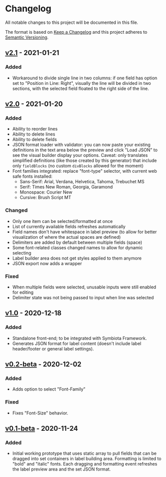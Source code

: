 # Changelog

All notable changes to this project will be documented in this file.

The format is based on [Keep a Changelog](http://keepachangelog.com/)
and this project adheres to [Semantic Versioning](http://semver.org/).

<!-- ## [v] - 2020-MM-DD
### Added
- - [PROJECTNAME-UUUU](http://tickets.projectname.com/browse/PROJECTNAME-UUUU)
  MINOR Fix module foo tests
### Changed
### Fixed -->

## [v2.1](https://github.com/arbolitoloco/symbiota-label-generator/releases/tag/v2.1) - 2021-01-21

### Added

- Workaround to divide single line in two columns: if one field has option set to "Position in Line: Right", visually the line will be divided in two sections, with the selected field floated to the right side of the line.

## [v2.0](https://github.com/arbolitoloco/symbiota-label-generator/releases/tag/v2.0) - 2021-01-20

### Added

- Ability to reorder lines
- Ability to delete lines
- Ability to delete fields
- JSON format loader with validator: you can now paste your existing definitions in the text area below the preview and click "Load JSON" to see the visual builder display your options. Caveat: only translates simplified definitions (like those created by this generator) that include only `fieldBlocks` (no custom `divBlocks` allowed for the moment)
- Font families integrated: replace "font-type" selector, with current web safe fonts installed:
  - Sans-Serif: Arial, Verdana, Helvetica, Tahoma, Trebuchet MS
  - Serif: Times New Roman, Georgia, Garamond
  - Monospace: Courier New
  - Cursive: Brush Script MT

### Changed

- Only one item can be selected/formatted at once
- List of currently available fields refreshes automatically
- Field names don't have whitespace in label preview (to allow for better visualization of where the actual spaces are defined)
- Delimiters are added by default between multiple fields (space)
- Some font-related classes changed names to allow for dynamic selecting
- Label builder area does not get styles applied to them anymore
- JSON export now adds a wrapper

### Fixed

- When multiple fields were selected, unusable inputs were still enabled for editing
- Delimiter state was not being passed to input when line was selected

## [v1.0](https://github.com/arbolitoloco/symbiota-label-generator/releases/tag/v1.0) - 2020-12-18

### Added

- Standalone front-end; to be integrated with Symbiota Framework.
- Generates JSON format for label content (doesn't include label header/footer or general label settings).

## [v0.2-beta](https://github.com/arbolitoloco/symbiota-label-generator/releases/tag/v0.2-beta) - 2020-12-02

### Added

- Adds option to select "Font-Family"

### Fixed

- Fixes "Font-Size" behavior.

## [v0.1-beta](https://github.com/arbolitoloco/symbiota-label-generator/releases/tag/v0.1-beta) - 2020-11-24

### Added

- Initial working prototype that uses static array to pull fields that can be dragged into set containers in label building area. Formatting is limited to "bold" and "italic" fonts. Each dragging and formatting event refreshes the label preview area and the set JSON format.
